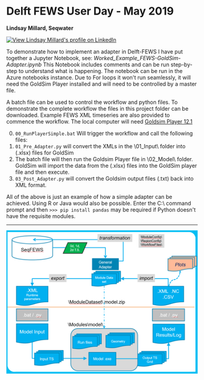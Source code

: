 # Delft FEWS User Day - May 2019
**Lindsay Millard, Seqwater** 

[![View Lindsay Millard's profile on LinkedIn](https://www.linkedin.com/img/webpromo/btn_viewmy_160x33.png)](https://www.linkedin.com/in/lindsaymillard/)


To demonstrate how to implement an adapter in Delft-FEWS I have put together a Jupyter Notebook, 
see: *Worked_Example_FEWS-GoldSim-Adapter.ipynb*
This Notebook includes comments and can be run step-by-step to understand what is happening. The notebook can be run in the Azure notebooks instance. Due to For loops it won't run seamlessly, it will need the GoldSim Player installed and will need to be controlled by a master file. 

A batch file can be used to control the workflow and python files. To demonstrate the complete workflow the files in this project folder can be downloaded. Example FEWS XML timeseries are also provided to commence the workflow. 
The local computer will need [Goldsim Player 12.1](https://www.goldsim.com/web/customers/downloads/player/)

0. `00_RunPlayerSimple.bat` Will trigger the workflow and call the following files:
1.   `01_Pre_Adapter.py` will convert the XMLs in the \01_Input\ folder into (.xlsx) files for GoldSim
2.   The batch file will then run the Goldsim Player file in \02_Model\ folder. 
	 GoldSim will import the data from the (.xlsx) files into the GoldSim player file and then execute.
3.   `03_Post_Adapter.py` will convert the Goldsim output files (.txt) back into XML format.

All of the above is just an example of how a simple adapter can be achieved. Using R or Java would also be possible.
Enter the C:\ command prompt and then `>>> pip install pandas` may be required if Python doesn't have the requisite modules.

---
![alt text](assets\workflow.PNG)
